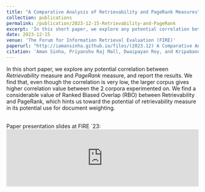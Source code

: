 ```yaml
---
title: "A Comparative Analysis of Retrievability and PageRank Measures"
collection: publications
permalink: /publication/2023-12-15-Retrievability-and-PageRank
excerpt: 'In this short paper, we explore any potential correlation between *Retrievability* measure and *PageRank* measure, and report the results.'
date: 2023-12-15
venue: 'The Forum for Information Retrieval Evaluation (FIRE)'
paperurl: "http://iamansinha.github.io/files/(2023.12) A Comparative Analysis of Retrievability and PageRank Measures.pdf"
citation: 'Aman Sinha, Priyanshu Raj Mall, Dwaipayan Roy, and Kripabandhu Ghosh. 2024. A Comparative Analysis of Retrievability and PageRank Measures. In Proceedings of the 15th Annual Meeting of the Forum for Information Retrieval Evaluation (FIRE '23). Association for Computing Machinery, New York, NY, USA, 67–72. https://doi.org/10.1145/3632754.3632760'
---
```


In this short paper, we explore any potential correlation between *Retrievability* measure and *PageRank* measure, and report the results. We find that, even though the correlation is very low, the larger corpus gives higher correlation value between the 2 corpora experimented on. We find a considerable value of Ranked Biased Overlap (RBO) between Retrievability and PageRank, which hints us toward the potential of retrievability measure in its potential use for document weighting. <br><br>

Paper presentation slides at FIRE `23:
<embed src="https://docs.google.com/presentation/d/1eam2InlmoNCnkOV8Z1W4GAIy3lom1IjxRqpQoZe2hRU/edit?usp=sharing" type="application/pdf" width="100%" />
